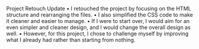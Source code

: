 Project Retouch Update
•	I retouched the project by focusing on the HTML structure and rearranging the files.
•	I also simplified the CSS code to make it cleaner and easier to manage.
•	If I were to start over, I would aim for an even simpler and cleaner design, and I would change the overall design as well.
•	However, for this project, I chose to challenge myself by improving what I already had rather than starting from nothing.

